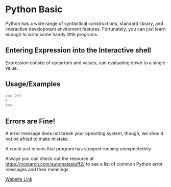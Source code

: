 
# Python Basic

Python has a wide range of syntactical constructions, standard library, and interactive development enviroment features. Fortunately, you can just learn enough to write some handy little programs. 


## Entering Expression into the Interactive shell

Expression consist of opeartors and values, can evaluating down to a single value. 


## Usage/Examples

```Python
>>> 2+2 
4
>>>

```


## Errors are Fine!

A error message does not break your opearting system, though, we should not be afriad to make mistake. 

A crash just means that program has stopped running unexpectedely. 

Always you can check out the resource at https://nostarch.com/automatestuff2/ to see a list of common Python error messages and their meanings. 

[Website Link](https://nostarch.com/automatestuff2/)
